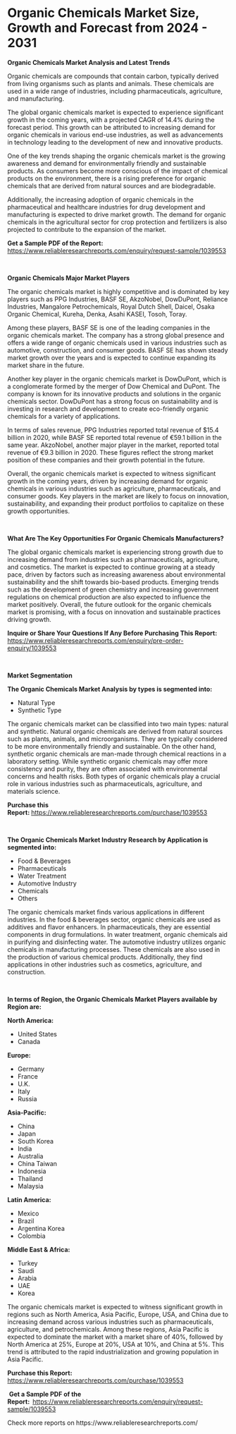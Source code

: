 <p><h1>Organic Chemicals Market Size, Growth and Forecast from 2024 - 2031</h1></p><p><strong>Organic Chemicals Market Analysis and Latest Trends</strong></p>
<p><p>Organic chemicals are compounds that contain carbon, typically derived from living organisms such as plants and animals. These chemicals are used in a wide range of industries, including pharmaceuticals, agriculture, and manufacturing.</p><p>The global organic chemicals market is expected to experience significant growth in the coming years, with a projected CAGR of 14.4% during the forecast period. This growth can be attributed to increasing demand for organic chemicals in various end-use industries, as well as advancements in technology leading to the development of new and innovative products.</p><p>One of the key trends shaping the organic chemicals market is the growing awareness and demand for environmentally friendly and sustainable products. As consumers become more conscious of the impact of chemical products on the environment, there is a rising preference for organic chemicals that are derived from natural sources and are biodegradable.</p><p>Additionally, the increasing adoption of organic chemicals in the pharmaceutical and healthcare industries for drug development and manufacturing is expected to drive market growth. The demand for organic chemicals in the agricultural sector for crop protection and fertilizers is also projected to contribute to the expansion of the market.</p></p>
<p><strong>Get a Sample PDF of the Report:&nbsp;</strong> <a href="https://www.reliableresearchreports.com/enquiry/request-sample/1039553">https://www.reliableresearchreports.com/enquiry/request-sample/1039553</a></p>
<p>&nbsp;</p>
<p><strong>Organic Chemicals Major Market Players</strong></p>
<p><p>The organic chemicals market is highly competitive and is dominated by key players such as PPG Industries, BASF SE, AkzoNobel, DowDuPont, Reliance Industries, Mangalore Petrochemicals, Royal Dutch Shell, Daicel, Osaka Organic Chemical, Kureha, Denka, Asahi KASEI, Tosoh, Toray.</p><p>Among these players, BASF SE is one of the leading companies in the organic chemicals market. The company has a strong global presence and offers a wide range of organic chemicals used in various industries such as automotive, construction, and consumer goods. BASF SE has shown steady market growth over the years and is expected to continue expanding its market share in the future.</p><p>Another key player in the organic chemicals market is DowDuPont, which is a conglomerate formed by the merger of Dow Chemical and DuPont. The company is known for its innovative products and solutions in the organic chemicals sector. DowDuPont has a strong focus on sustainability and is investing in research and development to create eco-friendly organic chemicals for a variety of applications.</p><p>In terms of sales revenue, PPG Industries reported total revenue of $15.4 billion in 2020, while BASF SE reported total revenue of €59.1 billion in the same year. AkzoNobel, another major player in the market, reported total revenue of €9.3 billion in 2020. These figures reflect the strong market position of these companies and their growth potential in the future.</p><p>Overall, the organic chemicals market is expected to witness significant growth in the coming years, driven by increasing demand for organic chemicals in various industries such as agriculture, pharmaceuticals, and consumer goods. Key players in the market are likely to focus on innovation, sustainability, and expanding their product portfolios to capitalize on these growth opportunities.</p></p>
<p>&nbsp;</p>
<p><strong>What Are The Key Opportunities For Organic Chemicals Manufacturers?</strong></p>
<p><p>The global organic chemicals market is experiencing strong growth due to increasing demand from industries such as pharmaceuticals, agriculture, and cosmetics. The market is expected to continue growing at a steady pace, driven by factors such as increasing awareness about environmental sustainability and the shift towards bio-based products. Emerging trends such as the development of green chemistry and increasing government regulations on chemical production are also expected to influence the market positively. Overall, the future outlook for the organic chemicals market is promising, with a focus on innovation and sustainable practices driving growth.</p></p>
<p><strong>Inquire or Share Your Questions If Any Before Purchasing This Report:</strong> <a href="https://www.reliableresearchreports.com/enquiry/pre-order-enquiry/1039553">https://www.reliableresearchreports.com/enquiry/pre-order-enquiry/1039553</a></p>
<p>&nbsp;</p>
<p><strong>Market Segmentation</strong></p>
<p><strong>The Organic Chemicals Market Analysis by types is segmented into:</strong></p>
<p><ul><li>Natural Type</li><li>Synthetic Type</li></ul></p>
<p><p>The organic chemicals market can be classified into two main types: natural and synthetic. Natural organic chemicals are derived from natural sources such as plants, animals, and microorganisms. They are typically considered to be more environmentally friendly and sustainable. On the other hand, synthetic organic chemicals are man-made through chemical reactions in a laboratory setting. While synthetic organic chemicals may offer more consistency and purity, they are often associated with environmental concerns and health risks. Both types of organic chemicals play a crucial role in various industries such as pharmaceuticals, agriculture, and materials science.</p></p>
<p><strong>Purchase this Report:&nbsp;</strong><a href="https://www.reliableresearchreports.com/purchase/1039553">https://www.reliableresearchreports.com/purchase/1039553</a></p>
<p>&nbsp;</p>
<p><strong>The Organic Chemicals Market Industry Research by Application is segmented into:</strong></p>
<p><ul><li>Food & Beverages</li><li>Pharmaceuticals</li><li>Water Treatment</li><li>Automotive Industry</li><li>Chemicals</li><li>Others</li></ul></p>
<p><p>The organic chemicals market finds various applications in different industries. In the food & beverages sector, organic chemicals are used as additives and flavor enhancers. In pharmaceuticals, they are essential components in drug formulations. In water treatment, organic chemicals aid in purifying and disinfecting water. The automotive industry utilizes organic chemicals in manufacturing processes. These chemicals are also used in the production of various chemical products. Additionally, they find applications in other industries such as cosmetics, agriculture, and construction.</p></p>
<p>&nbsp;</p>
<p><strong>In terms of Region, the Organic Chemicals Market Players available by Region are:</strong></p>
<p>
    <p> <strong> North America: </strong>
        <ul>
            <li>United States</li>
            <li>Canada</li>
        </ul>
        </p> 
    <p> <strong> Europe: </strong>
        <ul>
            <li>Germany</li>
            <li>France</li>
            <li>U.K.</li>
            <li>Italy</li>
            <li>Russia</li>
        </ul>
        </p> 
    <p> <strong> Asia-Pacific: </strong>
        <ul>
            <li>China</li>
            <li>Japan</li>
            <li>South Korea</li>
            <li>India</li>
            <li>Australia</li>
            <li>China Taiwan</li>
            <li>Indonesia</li>
            <li>Thailand</li>
            <li>Malaysia</li>
        </ul>
        </p> 
    <p> <strong> Latin America: </strong>
        <ul>
            <li>Mexico</li>
            <li>Brazil</li>
            <li>Argentina Korea</li>
            <li>Colombia</li>
        </ul>
        </p> 
    <p> <strong> Middle East & Africa: </strong>
        <ul>
            <li>Turkey</li>
            <li>Saudi</li>
            <li>Arabia</li>
            <li>UAE</li>
            <li>Korea</li>
        </ul>
    </p>
    </p>
<p><p>The organic chemicals market is expected to witness significant growth in regions such as North America, Asia Pacific, Europe, USA, and China due to increasing demand across various industries such as pharmaceuticals, agriculture, and petrochemicals. Among these regions, Asia Pacific is expected to dominate the market with a market share of 40%, followed by North America at 25%, Europe at 20%, USA at 10%, and China at 5%. This trend is attributed to the rapid industrialization and growing population in Asia Pacific.</p></p>
<p><strong>Purchase this Report: </strong><a href="https://www.reliableresearchreports.com/purchase/1039553">https://www.reliableresearchreports.com/purchase/1039553</a></p>
<p>&nbsp;<strong>Get a Sample PDF of the Report:&nbsp;&nbsp;</strong><a href="https://www.reliableresearchreports.com/enquiry/request-sample/1039553">https://www.reliableresearchreports.com/enquiry/request-sample/1039553</a></p>
<p><strong></strong></p>
<p>Check more reports on https://www.reliableresearchreports.com/</p>
